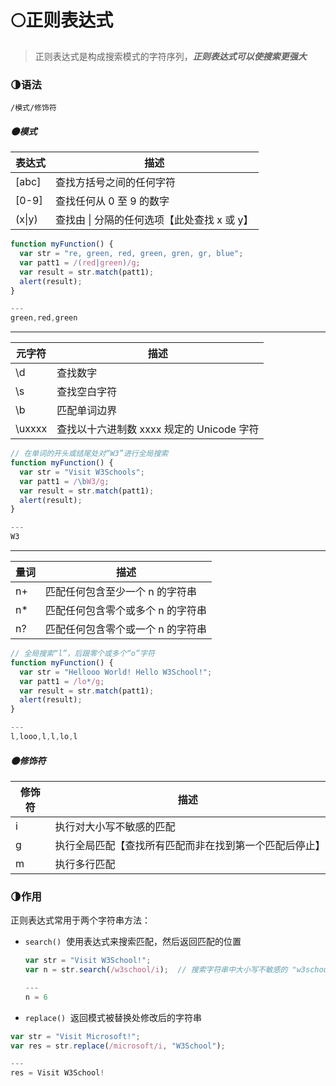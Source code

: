# 🌕正则表达式
>正则表达式是构成搜索模式的字符序列，***正则表达式可以使搜索更强大***
### 🌗语法
`/模式/修饰符`
##### 🌑模式
|表达式|描述|
|---|---|
|[abc]|查找方括号之间的任何字符 |
|[0-9]|查找任何从 0 至 9 的数字|
|(x\|y)|查找由 \| 分隔的任何选项【此处查找 x 或 y】|
```js
function myFunction() {
  var str = "re, green, red, green, gren, gr, blue";
  var patt1 = /(red|green)/g;
  var result = str.match(patt1);
  alert(result);
}

---
green,red,green
```
---

|元字符|描述|
|---|---|
|\d|查找数字|
|\s|查找空白字符|
|\b|匹配单词边界|
|\uxxxx|查找以十六进制数 xxxx 规定的 Unicode 字符|
```js
// 在单词的开头或结尾处对“W3”进行全局搜索
function myFunction() {
  var str = "Visit W3Schools"; 
  var patt1 = /\bW3/g;
  var result = str.match(patt1);
  alert(result);
}

---
W3
```
---

|量词|描述|
|---|---|
|n+|匹配任何包含至少一个 n 的字符串|
|n*|匹配任何包含零个或多个 n 的字符串|
|n?|匹配任何包含零个或一个 n 的字符串|
```js
// 全局搜索“l”，后跟零个或多个“o”字符
function myFunction() {
  var str = "Hellooo World! Hello W3School!"; 
  var patt1 = /lo*/g;
  var result = str.match(patt1);
  alert(result);
}

---
l,looo,l,l,lo,l
```
##### 🌑修饰符
|修饰符|描述|
|---|---|
|i|执行对大小写不敏感的匹配|
|g|执行全局匹配【查找所有匹配而非在找到第一个匹配后停止】|
|m|执行多行匹配|
### 🌗作用
正则表达式常用于两个字符串方法：
- `search()`  使用表达式来搜索匹配，然后返回匹配的位置
	```js
	var str = "Visit W3School!";
	var n = str.search(/w3school/i);  // 搜索字符串中大小写不敏感的 "w3school" 

	---
	n = 6
	```

- `replace()`  返回模式被替换处修改后的字符串
```js
var str = "Visit Microsoft!";
var res = str.replace(/microsoft/i, "W3School");

---
res = Visit W3School!
```


















